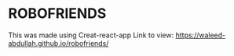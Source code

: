 # ROBOFRIENDS 
This was made using Creat-react-app
Link to view: https://waleed-abdullah.github.io/robofriends/




